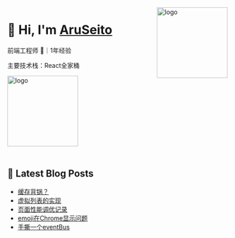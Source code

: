 
<img src="https://github-readme-stats.vercel.app/api?username=AruSeito&show_icons=true&title_color=fff&icon_color=79ff97&text_color=9f9f9f&bg_color=151515" alt="logo" height="160" align="right" style="margin: 5px; margin-bottom: 20px;" />

# 👋 Hi, I'm [AruSeito](https://aruseito.github.io/)

前端工程师 🤖｜1年经验 

主要技术栈：React全家桶

<img src="https://github-profile-trophy.vercel.app/?username=AruSeito&column=7" alt="logo" height="160" align="center" style="margin: auto; margin-bottom: 20px;" />


## 📕 Latest Blog Posts

<!-- BLOG-POST-LIST:START -->
- [缓存背锅？](https://aruseito.github.io/article/85e77354/)
- [虚拟列表的实现](https://aruseito.github.io/article/66276cbc/)
- [页面性能调优记录](https://aruseito.github.io/article/86b01b74/)
- [emoji在Chrome显示问题](https://aruseito.github.io/article/a835eac3/)
- [手撕一个eventBus](https://aruseito.github.io/article/27b53d37/)
<!-- BLOG-POST-LIST:END -->





